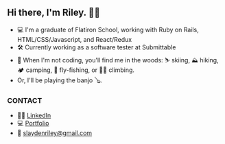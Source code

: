 ## Hi there, I'm Riley. 👨‍💻

- 💻  I'm a graduate of Flatiron School, working with Ruby on Rails, HTML/CSS/Javascript, and React/Redux
- 🛠  Currently working as a software tester at Submittable
- 🌲  When I'm not coding, you'll find me in the woods: ⛷ skiing, ⛰ hiking, 🏕 camping, 🎣 fly-fishing, or 🧗‍♀️ climbing. 
- Or, I'll be playing the banjo 🪕.

### CONTACT
- 👨‍💻  [LinkedIn](https://linkedin.com/in/rileyslayden) <br/>
- 💻  [Portfolio](https://www.rileyslayden.com) <br/>
- 📧  slaydenriley@gmail.com
